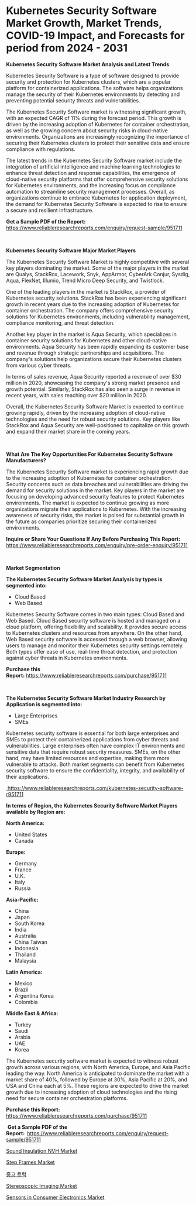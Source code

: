 <p><h1>Kubernetes Security Software Market Growth, Market Trends, COVID-19 Impact, and Forecasts for period from 2024 - 2031</h1></p><p><strong>Kubernetes Security Software Market Analysis and Latest Trends</strong></p>
<p><p>Kubernetes Security Software is a type of software designed to provide security and protection for Kubernetes clusters, which are a popular platform for containerized applications. The software helps organizations manage the security of their Kubernetes environments by detecting and preventing potential security threats and vulnerabilities.</p><p>The Kubernetes Security Software market is witnessing significant growth, with an expected CAGR of 11% during the forecast period. This growth is driven by the increasing adoption of Kubernetes for container orchestration, as well as the growing concern about security risks in cloud-native environments. Organizations are increasingly recognizing the importance of securing their Kubernetes clusters to protect their sensitive data and ensure compliance with regulations.</p><p>The latest trends in the Kubernetes Security Software market include the integration of artificial intelligence and machine learning technologies to enhance threat detection and response capabilities, the emergence of cloud-native security platforms that offer comprehensive security solutions for Kubernetes environments, and the increasing focus on compliance automation to streamline security management processes. Overall, as organizations continue to embrace Kubernetes for application deployment, the demand for Kubernetes Security Software is expected to rise to ensure a secure and resilient infrastructure.</p></p>
<p><strong>Get a Sample PDF of the Report:&nbsp;</strong> <a href="https://www.reliableresearchreports.com/enquiry/request-sample/951711">https://www.reliableresearchreports.com/enquiry/request-sample/951711</a></p>
<p>&nbsp;</p>
<p><strong>Kubernetes Security Software Major Market Players</strong></p>
<p><p>The Kubernetes Security Software Market is highly competitive with several key players dominating the market. Some of the major players in the market are Qualys, StackRox, Lacework, Snyk, AppArmor, CyberArk Conjur, Sysdig, Aqua, FlexNet, Illumio, Trend Micro Deep Security, and Twistlock.</p><p>One of the leading players in the market is StackRox, a provider of Kubernetes security solutions. StackRox has been experiencing significant growth in recent years due to the increasing adoption of Kubernetes for container orchestration. The company offers comprehensive security solutions for Kubernetes environments, including vulnerability management, compliance monitoring, and threat detection.</p><p>Another key player in the market is Aqua Security, which specializes in container security solutions for Kubernetes and other cloud-native environments. Aqua Security has been rapidly expanding its customer base and revenue through strategic partnerships and acquisitions. The company's solutions help organizations secure their Kubernetes clusters from various cyber threats.</p><p>In terms of sales revenue, Aqua Security reported a revenue of over $30 million in 2020, showcasing the company's strong market presence and growth potential. Similarly, StackRox has also seen a surge in revenue in recent years, with sales reaching over $20 million in 2020.</p><p>Overall, the Kubernetes Security Software Market is expected to continue growing rapidly, driven by the increasing adoption of cloud-native technologies and the need for robust security solutions. Key players like StackRox and Aqua Security are well-positioned to capitalize on this growth and expand their market share in the coming years.</p></p>
<p>&nbsp;</p>
<p><strong>What Are The Key Opportunities For Kubernetes Security Software Manufacturers?</strong></p>
<p><p>The Kubernetes Security Software market is experiencing rapid growth due to the increasing adoption of Kubernetes for container orchestration. Security concerns such as data breaches and vulnerabilities are driving the demand for security solutions in the market. Key players in the market are focusing on developing advanced security features to protect Kubernetes environments. The market is expected to continue growing as more organizations migrate their applications to Kubernetes. With the increasing awareness of security risks, the market is poised for substantial growth in the future as companies prioritize securing their containerized environments.</p></p>
<p><strong>Inquire or Share Your Questions If Any Before Purchasing This Report:</strong> <a href="https://www.reliableresearchreports.com/enquiry/pre-order-enquiry/951711">https://www.reliableresearchreports.com/enquiry/pre-order-enquiry/951711</a></p>
<p>&nbsp;</p>
<p><strong>Market Segmentation</strong></p>
<p><strong>The Kubernetes Security Software Market Analysis by types is segmented into:</strong></p>
<p><ul><li>Cloud Based</li><li>Web Based</li></ul></p>
<p><p>Kubernetes Security Software comes in two main types: Cloud Based and Web Based. Cloud Based security software is hosted and managed on a cloud platform, offering flexibility and scalability. It provides secure access to Kubernetes clusters and resources from anywhere. On the other hand, Web Based security software is accessed through a web browser, allowing users to manage and monitor their Kubernetes security settings remotely. Both types offer ease of use, real-time threat detection, and protection against cyber threats in Kubernetes environments.</p></p>
<p><strong>Purchase this Report:&nbsp;</strong><a href="https://www.reliableresearchreports.com/purchase/951711">https://www.reliableresearchreports.com/purchase/951711</a></p>
<p>&nbsp;</p>
<p><strong>The Kubernetes Security Software Market Industry Research by Application is segmented into:</strong></p>
<p><ul><li>Large Enterprises</li><li>SMEs</li></ul></p>
<p><p>Kubernetes security software is essential for both large enterprises and SMEs to protect their containerized applications from cyber threats and vulnerabilities. Large enterprises often have complex IT environments and sensitive data that require robust security measures. SMEs, on the other hand, may have limited resources and expertise, making them more vulnerable to attacks. Both market segments can benefit from Kubernetes security software to ensure the confidentiality, integrity, and availability of their applications.</p></p>
<p><a href="https://www.reliableresearchreports.com/kubernetes-security-software-r951711">&nbsp;https://www.reliableresearchreports.com/kubernetes-security-software-r951711</a></p>
<p><strong>In terms of Region, the Kubernetes Security Software Market Players available by Region are:</strong></p>
<p>
    <p> <strong> North America: </strong>
        <ul>
            <li>United States</li>
            <li>Canada</li>
        </ul>
        </p> 
    <p> <strong> Europe: </strong>
        <ul>
            <li>Germany</li>
            <li>France</li>
            <li>U.K.</li>
            <li>Italy</li>
            <li>Russia</li>
        </ul>
        </p> 
    <p> <strong> Asia-Pacific: </strong>
        <ul>
            <li>China</li>
            <li>Japan</li>
            <li>South Korea</li>
            <li>India</li>
            <li>Australia</li>
            <li>China Taiwan</li>
            <li>Indonesia</li>
            <li>Thailand</li>
            <li>Malaysia</li>
        </ul>
        </p> 
    <p> <strong> Latin America: </strong>
        <ul>
            <li>Mexico</li>
            <li>Brazil</li>
            <li>Argentina Korea</li>
            <li>Colombia</li>
        </ul>
        </p> 
    <p> <strong> Middle East & Africa: </strong>
        <ul>
            <li>Turkey</li>
            <li>Saudi</li>
            <li>Arabia</li>
            <li>UAE</li>
            <li>Korea</li>
        </ul>
    </p>
    </p>
<p><p>The Kubernetes security software market is expected to witness robust growth across various regions, with North America, Europe, and Asia Pacific leading the way. North America is anticipated to dominate the market with a market share of 40%, followed by Europe at 30%, Asia Pacific at 20%, and USA and China each at 5%. These regions are expected to drive the market growth due to increasing adoption of cloud technologies and the rising need for secure container orchestration platforms.</p></p>
<p><strong>Purchase this Report: </strong><a href="https://www.reliableresearchreports.com/purchase/951711">https://www.reliableresearchreports.com/purchase/951711</a></p>
<p>&nbsp;<strong>Get a Sample PDF of the Report:&nbsp;&nbsp;</strong><a href="https://www.reliableresearchreports.com/enquiry/request-sample/951711">https://www.reliableresearchreports.com/enquiry/request-sample/951711</a></p>
<p><strong></strong></p>
<p><p><a href="https://www.linkedin.com/pulse/exploring-sound-insulation-nvh-market-dynami-manifest-market-3bh6e?trackingId=MToE%2Fi3hQ125Bt2KEGCbjg%3D%3D">Sound Insulation NVH Market</a></p><p><a href="https://github.com/liliskanaya73/Market-Research-Report-List-1/blob/main/step-frames-market.md">Step Frames Market</a></p><p><a href="https://github.com/tasfiyaj85/Market-Research-Report-List-2/blob/main/441992079976.md">중고 트럭</a></p><p><a href="https://github.com/kmatchooka/Market-Research-Report-List-1/blob/main/stereoscopic-imaging-market.md">Stereoscopic Imaging Market</a></p><p><a href="https://www.linkedin.com/pulse/global-sensors-consumer-electronics-industry-types-applications-yunvf?trackingId=R8%2FuBmmOSR2xBVlzppayxQ%3D%3D">Sensors in Consumer Electronics Market</a></p></p>